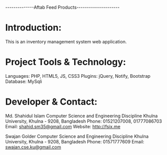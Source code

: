 --------------Aftab Feed Products---------------------

Introduction:
=============
This is an inventory management system
web application.

Project Tools & Technology:
===========================
Languages: PHP, HTML5, JS, CSS3
Plugins: jQuery, Notify, Bootstrap
Database: MySqli


Developer & Contact:
=====================
Md. Shahidul Islam
Computer Science and Engineering Discipline
Khulna University, Khulna - 9208, Bangladesh
Phone: 01521207008, 01777086703
Email: shahid.sm35@gmail.com
Website: http://fsix.me

Swajan Golder
Computer Science and Engineering Discipline
Khulna University, Khulna - 9208, Bangladesh
Phone: 01571777609
Email: swajan.cse.ku@gmail.com